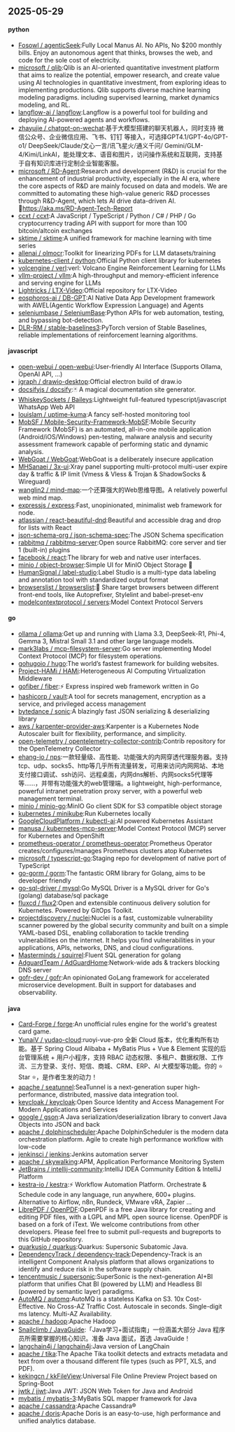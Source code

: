 ## 2025-05-29

#### python
* [Fosowl / agenticSeek](https://github.com/Fosowl/agenticSeek):Fully Local Manus AI. No APIs, No $200 monthly bills. Enjoy an autonomous agent that thinks, browses the web, and code for the sole cost of electricity.
* [microsoft / qlib](https://github.com/microsoft/qlib):Qlib is an AI-oriented quantitative investment platform that aims to realize the potential, empower research, and create value using AI technologies in quantitative investment, from exploring ideas to implementing productions. Qlib supports diverse machine learning modeling paradigms. including supervised learning, market dynamics modeling, and RL.
* [langflow-ai / langflow](https://github.com/langflow-ai/langflow):Langflow is a powerful tool for building and deploying AI-powered agents and workflows.
* [zhayujie / chatgpt-on-wechat](https://github.com/zhayujie/chatgpt-on-wechat):基于大模型搭建的聊天机器人，同时支持 微信公众号、企业微信应用、飞书、钉钉 等接入，可选择GPT4.1/GPT-4o/GPT-o1/ DeepSeek/Claude/文心一言/讯飞星火/通义千问/ Gemini/GLM-4/Kimi/LinkAI，能处理文本、语音和图片，访问操作系统和互联网，支持基于自有知识库进行定制企业智能客服。
* [microsoft / RD-Agent](https://github.com/microsoft/RD-Agent):Research and development (R&D) is crucial for the enhancement of industrial productivity, especially in the AI era, where the core aspects of R&D are mainly focused on data and models. We are committed to automating these high-value generic R&D processes through R&D-Agent, which lets AI drive data-driven AI. 🔗https://aka.ms/RD-Agent-Tech-Report
* [ccxt / ccxt](https://github.com/ccxt/ccxt):A JavaScript / TypeScript / Python / C# / PHP / Go cryptocurrency trading API with support for more than 100 bitcoin/altcoin exchanges
* [sktime / sktime](https://github.com/sktime/sktime):A unified framework for machine learning with time series
* [allenai / olmocr](https://github.com/allenai/olmocr):Toolkit for linearizing PDFs for LLM datasets/training
* [kubernetes-client / python](https://github.com/kubernetes-client/python):Official Python client library for kubernetes
* [volcengine / verl](https://github.com/volcengine/verl):verl: Volcano Engine Reinforcement Learning for LLMs
* [vllm-project / vllm](https://github.com/vllm-project/vllm):A high-throughput and memory-efficient inference and serving engine for LLMs
* [Lightricks / LTX-Video](https://github.com/Lightricks/LTX-Video):Official repository for LTX-Video
* [eosphoros-ai / DB-GPT](https://github.com/eosphoros-ai/DB-GPT):AI Native Data App Development framework with AWEL(Agentic Workflow Expression Language) and Agents
* [seleniumbase / SeleniumBase](https://github.com/seleniumbase/SeleniumBase):Python APIs for web automation, testing, and bypassing bot-detection.
* [DLR-RM / stable-baselines3](https://github.com/DLR-RM/stable-baselines3):PyTorch version of Stable Baselines, reliable implementations of reinforcement learning algorithms.

#### javascript
* [open-webui / open-webui](https://github.com/open-webui/open-webui):User-friendly AI Interface (Supports Ollama, OpenAI API, ...)
* [jgraph / drawio-desktop](https://github.com/jgraph/drawio-desktop):Official electron build of draw.io
* [docsifyjs / docsify](https://github.com/docsifyjs/docsify):🃏 A magical documentation site generator.
* [WhiskeySockets / Baileys](https://github.com/WhiskeySockets/Baileys):Lightweight full-featured typescript/javascript WhatsApp Web API
* [louislam / uptime-kuma](https://github.com/louislam/uptime-kuma):A fancy self-hosted monitoring tool
* [MobSF / Mobile-Security-Framework-MobSF](https://github.com/MobSF/Mobile-Security-Framework-MobSF):Mobile Security Framework (MobSF) is an automated, all-in-one mobile application (Android/iOS/Windows) pen-testing, malware analysis and security assessment framework capable of performing static and dynamic analysis.
* [WebGoat / WebGoat](https://github.com/WebGoat/WebGoat):WebGoat is a deliberately insecure application
* [MHSanaei / 3x-ui](https://github.com/MHSanaei/3x-ui):Xray panel supporting multi-protocol multi-user expire day & traffic & IP limit (Vmess & Vless & Trojan & ShadowSocks & Wireguard)
* [wanglin2 / mind-map](https://github.com/wanglin2/mind-map):一个还算强大的Web思维导图。A relatively powerful web mind map.
* [expressjs / express](https://github.com/expressjs/express):Fast, unopinionated, minimalist web framework for node.
* [atlassian / react-beautiful-dnd](https://github.com/atlassian/react-beautiful-dnd):Beautiful and accessible drag and drop for lists with React
* [json-schema-org / json-schema-spec](https://github.com/json-schema-org/json-schema-spec):The JSON Schema specification
* [rabbitmq / rabbitmq-server](https://github.com/rabbitmq/rabbitmq-server):Open source RabbitMQ: core server and tier 1 (built-in) plugins
* [facebook / react](https://github.com/facebook/react):The library for web and native user interfaces.
* [minio / object-browser](https://github.com/minio/object-browser):Simple UI for MinIO Object Storage 🧮
* [HumanSignal / label-studio](https://github.com/HumanSignal/label-studio):Label Studio is a multi-type data labeling and annotation tool with standardized output format
* [browserslist / browserslist](https://github.com/browserslist/browserslist):🦔 Share target browsers between different front-end tools, like Autoprefixer, Stylelint and babel-preset-env
* [modelcontextprotocol / servers](https://github.com/modelcontextprotocol/servers):Model Context Protocol Servers

#### go
* [ollama / ollama](https://github.com/ollama/ollama):Get up and running with Llama 3.3, DeepSeek-R1, Phi-4, Gemma 3, Mistral Small 3.1 and other large language models.
* [mark3labs / mcp-filesystem-server](https://github.com/mark3labs/mcp-filesystem-server):Go server implementing Model Context Protocol (MCP) for filesystem operations.
* [gohugoio / hugo](https://github.com/gohugoio/hugo):The world’s fastest framework for building websites.
* [Project-HAMi / HAMi](https://github.com/Project-HAMi/HAMi):Heterogeneous AI Computing Virtualization Middleware
* [gofiber / fiber](https://github.com/gofiber/fiber):⚡️ Express inspired web framework written in Go
* [hashicorp / vault](https://github.com/hashicorp/vault):A tool for secrets management, encryption as a service, and privileged access management
* [bytedance / sonic](https://github.com/bytedance/sonic):A blazingly fast JSON serializing & deserializing library
* [aws / karpenter-provider-aws](https://github.com/aws/karpenter-provider-aws):Karpenter is a Kubernetes Node Autoscaler built for flexibility, performance, and simplicity.
* [open-telemetry / opentelemetry-collector-contrib](https://github.com/open-telemetry/opentelemetry-collector-contrib):Contrib repository for the OpenTelemetry Collector
* [ehang-io / nps](https://github.com/ehang-io/nps):一款轻量级、高性能、功能强大的内网穿透代理服务器。支持tcp、udp、socks5、http等几乎所有流量转发，可用来访问内网网站、本地支付接口调试、ssh访问、远程桌面，内网dns解析、内网socks5代理等等……，并带有功能强大的web管理端。a lightweight, high-performance, powerful intranet penetration proxy server, with a powerful web management terminal.
* [minio / minio-go](https://github.com/minio/minio-go):MinIO Go client SDK for S3 compatible object storage
* [kubernetes / minikube](https://github.com/kubernetes/minikube):Run Kubernetes locally
* [GoogleCloudPlatform / kubectl-ai](https://github.com/GoogleCloudPlatform/kubectl-ai):AI powered Kubernetes Assistant
* [manusa / kubernetes-mcp-server](https://github.com/manusa/kubernetes-mcp-server):Model Context Protocol (MCP) server for Kubernetes and OpenShift
* [prometheus-operator / prometheus-operator](https://github.com/prometheus-operator/prometheus-operator):Prometheus Operator creates/configures/manages Prometheus clusters atop Kubernetes
* [microsoft / typescript-go](https://github.com/microsoft/typescript-go):Staging repo for development of native port of TypeScript
* [go-gorm / gorm](https://github.com/go-gorm/gorm):The fantastic ORM library for Golang, aims to be developer friendly
* [go-sql-driver / mysql](https://github.com/go-sql-driver/mysql):Go MySQL Driver is a MySQL driver for Go's (golang) database/sql package
* [fluxcd / flux2](https://github.com/fluxcd/flux2):Open and extensible continuous delivery solution for Kubernetes. Powered by GitOps Toolkit.
* [projectdiscovery / nuclei](https://github.com/projectdiscovery/nuclei):Nuclei is a fast, customizable vulnerability scanner powered by the global security community and built on a simple YAML-based DSL, enabling collaboration to tackle trending vulnerabilities on the internet. It helps you find vulnerabilities in your applications, APIs, networks, DNS, and cloud configurations.
* [Masterminds / squirrel](https://github.com/Masterminds/squirrel):Fluent SQL generation for golang
* [AdguardTeam / AdGuardHome](https://github.com/AdguardTeam/AdGuardHome):Network-wide ads & trackers blocking DNS server
* [gofr-dev / gofr](https://github.com/gofr-dev/gofr):An opinionated GoLang framework for accelerated microservice development. Built in support for databases and observability.

#### java
* [Card-Forge / forge](https://github.com/Card-Forge/forge):An unofficial rules engine for the world's greatest card game.
* [YunaiV / yudao-cloud](https://github.com/YunaiV/yudao-cloud):ruoyi-vue-pro 全新 Cloud 版本，优化重构所有功能。基于 Spring Cloud Alibaba + MyBatis Plus + Vue & Element 实现的后台管理系统 + 用户小程序，支持 RBAC 动态权限、多租户、数据权限、工作流、三方登录、支付、短信、商城、CRM、ERP、AI 大模型等功能。你的 ⭐️ Star ⭐️，是作者生发的动力！
* [apache / seatunnel](https://github.com/apache/seatunnel):SeaTunnel is a next-generation super high-performance, distributed, massive data integration tool.
* [keycloak / keycloak](https://github.com/keycloak/keycloak):Open Source Identity and Access Management For Modern Applications and Services
* [google / gson](https://github.com/google/gson):A Java serialization/deserialization library to convert Java Objects into JSON and back
* [apache / dolphinscheduler](https://github.com/apache/dolphinscheduler):Apache DolphinScheduler is the modern data orchestration platform. Agile to create high performance workflow with low-code
* [jenkinsci / jenkins](https://github.com/jenkinsci/jenkins):Jenkins automation server
* [apache / skywalking](https://github.com/apache/skywalking):APM, Application Performance Monitoring System
* [JetBrains / intellij-community](https://github.com/JetBrains/intellij-community):IntelliJ IDEA Community Edition & IntelliJ Platform
* [kestra-io / kestra](https://github.com/kestra-io/kestra):⚡ Workflow Automation Platform. Orchestrate & Schedule code in any language, run anywhere, 600+ plugins. Alternative to Airflow, n8n, Rundeck, VMware vRA, Zapier ...
* [LibrePDF / OpenPDF](https://github.com/LibrePDF/OpenPDF):OpenPDF is a free Java library for creating and editing PDF files, with a LGPL and MPL open source license. OpenPDF is based on a fork of iText. We welcome contributions from other developers. Please feel free to submit pull-requests and bugreports to this GitHub repository.
* [quarkusio / quarkus](https://github.com/quarkusio/quarkus):Quarkus: Supersonic Subatomic Java.
* [DependencyTrack / dependency-track](https://github.com/DependencyTrack/dependency-track):Dependency-Track is an intelligent Component Analysis platform that allows organizations to identify and reduce risk in the software supply chain.
* [tencentmusic / supersonic](https://github.com/tencentmusic/supersonic):SuperSonic is the next-generation AI+BI platform that unifies Chat BI (powered by LLM) and Headless BI (powered by semantic layer) paradigms.
* [AutoMQ / automq](https://github.com/AutoMQ/automq):AutoMQ is a stateless Kafka on S3. 10x Cost-Effective. No Cross-AZ Traffic Cost. Autoscale in seconds. Single-digit ms latency. Multi-AZ Availability.
* [apache / hadoop](https://github.com/apache/hadoop):Apache Hadoop
* [Snailclimb / JavaGuide](https://github.com/Snailclimb/JavaGuide):「Java学习+面试指南」一份涵盖大部分 Java 程序员所需要掌握的核心知识。准备 Java 面试，首选 JavaGuide！
* [langchain4j / langchain4j](https://github.com/langchain4j/langchain4j):Java version of LangChain
* [apache / tika](https://github.com/apache/tika):The Apache Tika toolkit detects and extracts metadata and text from over a thousand different file types (such as PPT, XLS, and PDF).
* [kekingcn / kkFileView](https://github.com/kekingcn/kkFileView):Universal File Online Preview Project based on Spring-Boot
* [jwtk / jjwt](https://github.com/jwtk/jjwt):Java JWT: JSON Web Token for Java and Android
* [mybatis / mybatis-3](https://github.com/mybatis/mybatis-3):MyBatis SQL mapper framework for Java
* [apache / cassandra](https://github.com/apache/cassandra):Apache Cassandra®
* [apache / doris](https://github.com/apache/doris):Apache Doris is an easy-to-use, high performance and unified analytics database.
